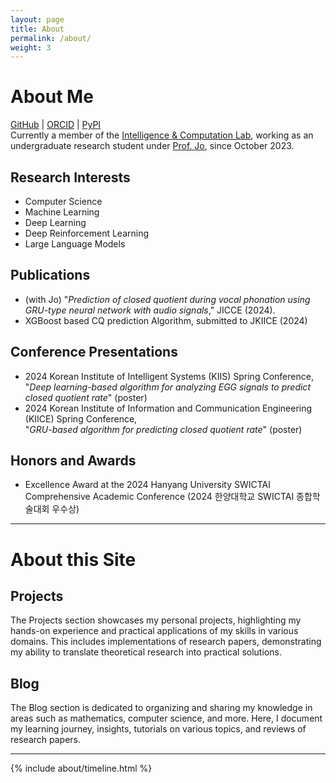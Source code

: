 ```yaml
---
layout: page
title: About
permalink: /about/
weight: 3
---
```


# **About Me**
[GitHub][1] | [ORCID][2] | [PyPI][5] <!--[LinkedIn][3] | [Kaggle][4] --><br>
Currently a member of the [Intelligence & Computation Lab][6], working as an undergraduate research student under [Prof. Jo][7], since October 2023.
<br>

## **Research Interests**

- Computer Science
- Machine Learning
- Deep Learning
- Deep Reinforcement Learning
- Large Language Models

## **Publications**

- (with Jo) "*Prediction of closed quotient during vocal phonation using GRU-type neural network with audio signals*," JICCE (2024).
- XGBoost based CQ prediction Algorithm, submitted to JKIICE (2024)

## **Conference Presentations**

- 2024 Korean Institute of Intelligent Systems (KIIS) Spring Conference,<br>
  "*Deep learning-based algorithm for analyzing EGG signals to predict closed quotient rate*" (poster)
- 2024 Korean Institute of Information and Communication Engineering (KIICE) Spring Conference,<br>
  "*GRU-based algorithm for predicting closed quotient rate*" (poster)

## **Honors and Awards**
- Excellence Award at the 2024 Hanyang University SWICTAI Comprehensive Academic Conference (2024 한양대학교 SWICTAI 종합학술대회 우수상)

<!-- Lincense & Certificate -->

***

# **About this Site**

## **Projects**

The Projects section showcases my personal projects, highlighting my hands-on experience and practical applications of my skills in various domains. This includes implementations of research papers, demonstrating my ability to translate theoretical research into practical solutions.

## **Blog**

The Blog section is dedicated to organizing and sharing my knowledge in areas such as mathematics, computer science, and more. Here, I document my learning journey, insights, tutorials on various topics, and reviews of research papers.

<!-- References -->
[1]: https://github.com/Dexoculus
[2]: https://orcid.org/0009-0007-4713-5892
[3]: https://www.linkedin.com/in/hyeonbin-han-869312279/
[4]: https://www.kaggle.com/dexoculus
[5]: https://pypi.org/user/dexoculus/
[6]: https://sites.google.com/view/gwanghyunjo/home
[7]: https://scholar.google.com/citations?hl=ko&user=8BN1dJ7aXgMC&view_op=list_works&sortby=pubdate
***

<!--
<div class="row">
{% include about/skills.html title="Programming Skills" source=site.data.programming-skills %}
{% include about/skills.html title="Other Skills" source=site.data.other-skills %}
</div>
-->
<div class="row">
{% include about/timeline.html %}
</div>